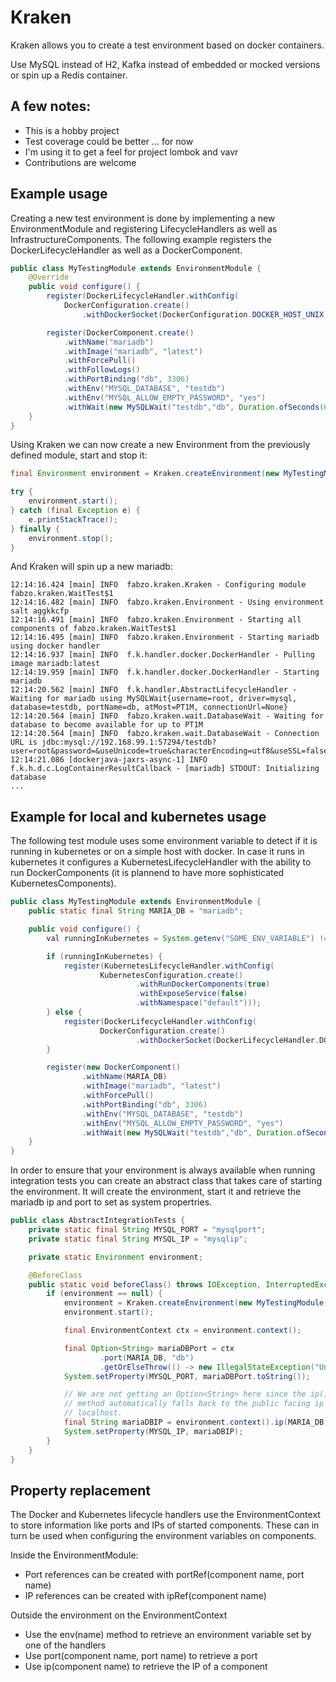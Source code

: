 # Kraken

Kraken allows you to create a test environment based on docker containers.

Use MySQL instead of H2, Kafka instead of embedded or mocked versions or spin up a Redis container.

## A few notes:
* This is a hobby project
* Test coverage could be better ... for now
* I'm using it to get a feel for project lombok and vavr
* Contributions are welcome


## Example usage
Creating a new test environment is done by implementing a new EnvironmentModule and registering LifecycleHandlers as well as InfrastructureComponents. The following example registers the DockerLifecycleHandler as well as a DockerComponent.
```java
public class MyTestingModule extends EnvironmentModule {
	@Override
	public void configure() {
		register(DockerLifecycleHandler.withConfig(
			DockerConfiguration.create()
				.withDockerSocket(DockerConfiguration.DOCKER_HOST_UNIX)));

  		register(DockerComponent.create()
			.withName("mariadb")
			.withImage("mariadb", "latest")
			.withForcePull()
			.withFollowLogs()
			.withPortBinding("db", 3306)
			.withEnv("MYSQL_DATABASE", "testdb")
			.withEnv("MYSQL_ALLOW_EMPTY_PASSWORD", "yes")
			.withWait(new MySQLWait("testdb","db", Duration.ofSeconds(60))));
	}
}
```

Using Kraken we can now create a new Environment from the previously defined module, start and stop it:
```java
final Environment environment = Kraken.createEnvironment(new MyTestingModule());

try {
	environment.start();
} catch (final Exception e) {
	e.printStackTrace();
} finally {
	environment.stop();
}
```
And Kraken will spin up a new mariadb:
```
12:14:16.424 [main] INFO  fabzo.kraken.Kraken - Configuring module fabzo.kraken.WaitTest$1
12:14:16.482 [main] INFO  fabzo.kraken.Environment - Using environment salt aggkkcfp
12:14:16.491 [main] INFO  fabzo.kraken.Environment - Starting all components of fabzo.kraken.WaitTest$1
12:14:16.495 [main] INFO  fabzo.kraken.Environment - Starting mariadb using docker handler
12:14:16.937 [main] INFO  f.k.handler.docker.DockerHandler - Pulling image mariadb:latest
12:14:19.959 [main] INFO  f.k.handler.docker.DockerHandler - Starting mariadb
12:14:20.562 [main] INFO  f.k.handler.AbstractLifecycleHandler - Waiting for mariadb using MySQLWait{username=root, driver=mysql, database=testdb, portName=db, atMost=PT1M, connectionUrl=None}
12:14:20.564 [main] INFO  fabzo.kraken.wait.DatabaseWait - Waiting for database to become available for up to PT1M
12:14:20.564 [main] INFO  fabzo.kraken.wait.DatabaseWait - Connection URL is jdbc:mysql://192.168.99.1:57294/testdb?user=root&password=&useUnicode=true&characterEncoding=utf8&useSSL=false&nullNamePatternMatchesAll=true
12:14:21.086 [dockerjava-jaxrs-async-1] INFO  f.k.h.d.c.LogContainerResultCallback - [mariadb] STDOUT: Initializing database
...
```

## Example for local and kubernetes usage
The following test module uses some environment variable to detect if it is running in kubernetes or on a simple host with docker. In case it runs in kubernetes it configures a KubernetesLifecycleHandler with the ability to run DockerComponents (it is plannend to have more sophisticated KubernetesComponents).
```java
public class MyTestingModule extends EnvironmentModule {
    public static final String MARIA_DB = "mariadb";

    public void configure() {
        val runningInKubernetes = System.getenv("SOME_ENV_VARIABLE") != null;

        if (runningInKubernetes) {
            register(KubernetesLifecycleHandler.withConfig(
                    KubernetesConfiguration.create()
                            .withRunDockerComponents(true)
                            .withExposeService(false)
                            .withNamespace("default")));
        } else {
            register(DockerLifecycleHandler.withConfig(
                    DockerConfiguration.create()
                            .withDockerSocket(DockerLifecycleHandler.DOCKER_HOST_UNIX)));
        }

        register(new DockerComponent()
                .withName(MARIA_DB)
                .withImage("mariadb", "latest")
                .withForcePull()
                .withPortBinding("db", 3306)
                .withEnv("MYSQL_DATABASE", "testdb")
                .withEnv("MYSQL_ALLOW_EMPTY_PASSWORD", "yes")
                .withWait(new MySQLWait("testdb","db", Duration.ofSeconds(60))));
    }
}
```
In order to ensure that your environment is always available when running integration tests you can create an abstract class that takes care of starting the environment. It will create the environment, start it and retrieve the mariadb ip and port to set as system propertries.
```java
public class AbstractIntegrationTests {
    private static final String MYSQL_PORT = "mysqlport";
    private static final String MYSQL_IP = "mysqlip";

    private static Environment environment;

    @BeforeClass
    public static void beforeClass() throws IOException, InterruptedException {
        if (environment == null) {
            environment = Kraken.createEnvironment(new MyTestingModule());
            environment.start();

            final EnvironmentContext ctx = environment.context();

            final Option<String> mariaDBPort = ctx
                    .port(MARIA_DB, "db")
                    .getOrElseThrow(() -> new IllegalStateException("Unable to retrieve maria db port"));
            System.setProperty(MYSQL_PORT, mariaDBPort.toString());

			// We are not getting an Option<String> here since the ip()
            // method automatically falls back to the public facing ip or
            // localhost.
            final String mariaDBIP = environment.context().ip(MARIA_DB);
            System.setProperty(MYSQL_IP, mariaDBIP);
        }
    }
}
```

## Property replacement
The Docker and Kubernetes lifecycle handlers use the EnvironmentContext to store
information like ports and IPs of started components. These can in turn be used
when configuring the environment variables on components.

Inside the EnvironmentModule:
* Port references can be created with portRef(component name, port name)
* IP references can be created with ipRef(component name)

Outside the environment on the EnvironmentContext
* Use the env(name) method to retrieve an environment variable set by one of the handlers
* Use port(component name, port name) to retrieve a port
* Use ip(component name) to retrieve the IP of a component
